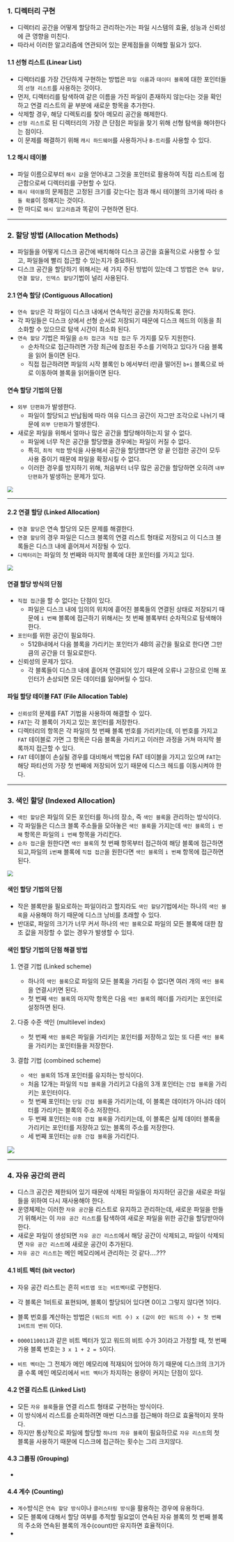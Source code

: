 ### 1. 디렉터리 구현

- 디렉터리 공간을 어떻게 할당하고 관리하는가는 파일 시스템의 효율, 성능과 신뢰성에 큰 영향을 미친다.
- 따라서 이러한 알고리즘에 연관되어 있는 문제점들을 이해할 필요가 있다.



#### 1.1 선형 리스트 (Linear List)

- 디렉터리를 가장 간단하게 구현하는 방법은 `파일 이름`과 `데이터 블록`에 대한 포인터들의 `선형 리스트`를 사용하는 것이다.
- 먼저, 디렉터리를 탐색하여 같은 이름을 가진 파일이 존재하지 않는다는 것을 확인하고 연결 리스트의 끝 부분에 새로운 항목을 추가한다.
- 삭제할 경우, 해당 디렉토리를 찾아 메모리 공간을 해제한다.
- `선형 리스트`로 된 디렉터리의 가장 큰 단점은 파일을 찾기 위해 선형 탐색을 해야한다는 점이다.
- 이 문제를 해결하기 위해 `캐시 하드웨어`를 사용하거나 `B-트리`를 사용할 수 있다.



#### 1.2 해시 테이블

- 파일 이름으로부터 `해시 값`을 얻어내고 그것을 포인터로 활용하여 직접 리스트에 접근함으로써 디렉터리를 구현할 수 있다.
- `해시 테이블`의 문제점은 고정된 크기를 갖는다는 점과 해시 테이블의 크기에 따라 `충돌 확률`이 정해지는 것이다.
- 한 마디로 `해시 알고리즘`과 똑같이 구현하면 된다.

---

### 2. 할당 방법 (Allocation Methods)

- 파일들을 어떻게 디스크 공간에 배치해야 디스크 공간을 효율적으로 사용할 수 있고, 파일들에 빨리 접근할 수 있는지가 중요하다.
- 디스크 공간을 할당하기 위해서는 세 가지 주된 방법이 있는데 그 방법은 `연속 할당, 연결 할당, 인덱스 할당`기법이 널리 사용된다.



#### 2.1 연속 할당 (Contiguous Allocation)

- `연속 할당`은 각 파일이 디스크 내에서 연속적인 공간을 차지하도록 한다.
- 각 파일들은 디스크 상에서 선형 순서로 저장되기 때문에 디스크 헤드의 이동을 최소화할 수 있으므로 탐색 시간이 최소화 된다.
- `연속 할당` 기법은 파일을 `순차 접근과 직접 접근` 두 가지를 모두 지원한다.
  - 순차적으로 접근하려면 가장 최근에 참조된 주소를 기억하고 있다가 다음 블록을 읽어 들이면 된다.
  - 직접 접근하려면 파일의 시작 블록인 b 에서부터 i만큼 떨어진 `b+i` 블록으로 바로 이동하여 블록을 읽어들이면 된다.

#### 연속 할당 기법의 단점

- `외부 단편화`가 발생한다.
  - 파일이 할당되고 반납됨에 따라 여유 디스크 공간이 자그만 조각으로 나뉘기 때문에 `외부 단편화`가 발생한다.
- 새로운 파일을 위해서 얼마나 많은 공간을 할당해야하는지 알 수 없다.
  - 파일에 너무 작은 공간을 할당했을 경우에는 파일이 커질 수 없다.
  - 특히, `최적 적합` 방식을 사용해서 공간을 할당했다면 양 끝 인접한 공간이 모두 사용 중이기 때문에 파일을 확장시킬 수 없다.
  - 이러한 경우를 방지하기 위해, 처음부터 너무 많은 공간을 할당하면 오히려 `내부 단편화`가 발생하는 문제가 있다.

<img src=" https://mblogthumb-phinf.pstatic.net/20130719_151/jevida_1374214143622BDfq2_PNG/1.png?type=w2" style="zoom:80%;" />

---

#### 2.2 연결 할당 (Linked Allocation)

- `연결 할당`은 연속 할당의 모든 문제를 해결한다.
- `연결 할당`의 경우 파일은 디스크 블록의 연결 리스트 형태로 저장되고 이 디스크 블록들은 디스크 내에 흩어져서 저장될 수 있다.
- `디렉터리`는 파일의 첫 번째와 마지막 블록에 대한 포인터를 가지고 있다.

<img src=" https://t1.daumcdn.net/cfile/tistory/256CC64259197B0A37" style="zoom:80%;" />

#### 연결 할당 방식의 단점

- `직접 접근`을 할 수 없다는 단점이 있다.
  - 파일은 디스크 내에 임의의 위치에 흩어진 블록들의 연결된 상태로 저장되기 때문에 `i 번째` 블록에 접근하기 위해서는 첫 번째 블록부터 순차적으로 탐색해야 한다.
- `포인터`를 위한 공간이 필요하다.
  - 512B내에서 다음 블록을 가리키는 포인터가 4B의 공간을 필요로 한다면 그만큼의 공간을 더 필요로한다.
- 신뢰성의 문제가 있다.
  - 각 블록들이 디스크 내에 흩어져 연결되어 있기 때문에 오류나 고장으로 인해 포인터가 손상되면 모든 데이터를 잃어버릴 수 있다.

#### 파일 할당 테이블  FAT (File Allocation Table)

- `신뢰성`의 문제를 FAT 기법을 사용하여 해결할 수 있다.
- `FAT`는 각 블록이 가지고 있는 포인터를 저장한다.
- 디렉터리의 항목은 각 파일의 첫 번째 블록 번호를 가리키는데, 이 번호를 가지고 `FAT` 테이블로 가면 그 항목은 다음 블록을 가리키고 이러한 과정을 거쳐 마지막 블록까지 접근할 수 있다.
- `FAT` 테이블이 손실될 경우를 대비해서 백업용 FAT 테이블을 가지고 있으며 `FAT`는 해당 파티션의 가장 첫 번째에 저장되어 있기 때문에 디스크 헤드를 이동시켜야 한다.

---

### 3. 색인 할당 (Indexed Allocation)

- `색인 할당`은 파일의 모든 포인터를 하나의 장소, 즉 `색인 블록`을 관리하는 방식이다.
- 각 파일들은 디스크 블록 주소들을 모아놓은 `색인 블록`을 가지는데 `색인 블록`의 `i 번째` 항목은 파일의 `i 번째` 항목을 가리킨다.
- `순차 접근`을 원한다면 `색인 블록`의 첫 번째 항목부터 접근하여 해당 블록에 접근하면 되고,파일의 `i번째` 블록에  `직접 접근`을 원한다면 `색인 블록`의 `i 번째` 항목에 접근하면 된다.

<img src=" https://t1.daumcdn.net/cfile/tistory/2131764259197B0B28" style="zoom:80%;" />

#### 색인 할당 기법의 단점

- 작은 블록만을 필요로하는 파일이라고 할지라도 `색인 할당`기법에서는 하나의 `색인 블록`을 사용해야 하기 때문에 디스크 낭비를 초래할 수 있다.
- 반대로, 파일의 크기가 너무 커서 하나의 `색인 블록`으로 파일의 모든 블록에 대한 참조 값을 저장할 수 없는 경우가 발생할 수 있다.



#### 색인 할당 기법의 단점 해결 방법

1. 연결 기법 (Linked scheme)

   - 하나의 `색인 블록`으로 파일의 모든 블록을 가리킬 수 없다면 여러 개의 `색인 블록`을 연결시키면 된다.
   - 첫 번째 `색인 블록`의 마지막 항목은 다음 `색인 블록`의 헤더를 가리키는 포인터로 설정하면 된다.

2. 다중 수준 색인 (multilevel index)

   - 첫 번째 `색인 블록`은 파일을 가리키는 포인터를 저장하고 있는 또 다른 `색인 블록`을 가리키는 포인터들을 저장한다.

3. 결합 기법 (combined scheme)

   - `색인 블록`의 15개 포인터를 유지하는 방식이다.
   - 처음 12개는 파일의 `직접 블록`을 가리키고 다음의 3개 포인터는 `간접 블록`을 가리키는 포인터이다.
   - 첫 번째 포인터는 `단일 간접 블록`을 가리키는데, 이 블록은 데이터가 아니라 데이터를 가리키는 블록의 주소 저장한다.
   - 두 번째 포인터는 `이중 간접 블록`을 가리키는데, 이 블록은 실제 데이터 블록을 가리키는 포인터를 저장하고 있는 블록의 주소를 저장한다.
   - 세 번째 포인터는 `삼중 간접 블록`을 가리킨다.

   

![]( https://media.geeksforgeeks.org/wp-content/uploads/Combined-Scheme.jpg )

---

### 4. 자유 공간의 관리

- 디스크 공간은 제한되어 있기 때문에 삭제된 파일들이 차지하던 공간을 새로운 파일들을 위하여 다시 재사용해야 한다.
- 운영체제는 이러한 `자유 공간`을 리스트로 유지하고 관리하는데, 새로운 파일을 만들기 위해서는 이 `자유 공간 리스트`를 탐색하여 새로운 파일을 위한 공간을 할당받아야 한다.
- 새로운 파일이 생성되면 `자유 공간 리스트`에서 해당 공간이 삭제되고, 파일이 삭제되면 `자유 공간 리스트`에 새로운 공간이 추가된다.
- `자유 공간 리스트`는 메인 메모리에서 관리하는 것 같다....???



#### 4.1 비트 벡터 (bit vector)

- 자유 공간 리스트는 흔히 `비트맵 또는 비트벡터`로 구현된다.
- 각 블록은 1비트로 표현되며, 블록이 할당되어 있다면 0이고 그렇지 않다면 1이다.
- 블록 번호를 계산하는 방법은 `(워드의 비트 수) x (값이 0인 워드의 수) + 첫 번째 1비트의 변위` 이다.
- `0000110011`과 같은 비트 벡터가 있고 워드의 비트 수가 3이라고 가정할 때, 첫 번째 가용 블록 번호는 `3 x 1 + 2 = 5`이다.

- `비트 벡터`는 그 전체가 메인 메모리에 적재되어 있어야 하기 때문에 디스크의 크기가 클 수록 메인 메모리에서 `비트 벡터`가 차지하는 용량이 커지는 단점이 있다.



#### 4.2 연결 리스트 (Linked List)

- 모든 `자유 블록`들을 연결 리스트 형태로 구현하는 방식이다.
- 이 방식에서 리스트를 순회하려면 매번 디스크를 접근해야 하므로 효율적이지 못하다.
- 하지만 통상적으로 파일에 할당할 `하나의 자유 블록`이 필요하므로 `자유 리스트`의 첫 블록을 사용하기 때문에 디스크에 접근하는 횟수는 그리 크지않다.



#### 4.3 그룹핑 (Grouping)

- 

#### 4.4 계수 (Counting)

- `계수`방식은 `연속 할당 방식`이나 `클러스터링 방식`을 활용하는 경우에 유용하다.
- 모든 블록에 대해서 할당 여부를 추적할 필요없이 연속된 자유 블록의 첫 번째 블록의 주소와 연속된 블록의 개수(count)만 유지하면 효율적이다.
- 